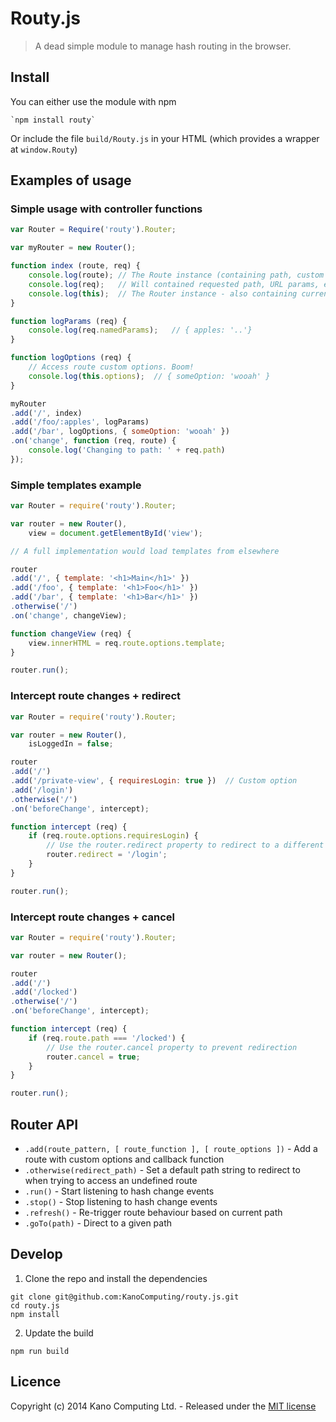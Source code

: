 # Routy.js

> A dead simple module to manage hash routing in the browser.

## Install

You can either use the module with npm

    `npm install routy`

Or include the file `build/Routy.js` in your HTML (which provides a wrapper at `window.Routy`)

## Examples of usage

### Simple usage with controller functions

```javascript
var Router = Require('routy').Router;

var myRouter = new Router();

function index (route, req) {
    console.log(route); // The Route instance (containing path, custom options, ..)
    console.log(req);   // Will contained requested path, URL params, etc.. (If availabe, in different forms)
    console.log(this);  // The Router instance - also containing current `.path` and `.route`
}

function logParams (req) {
    console.log(req.namedParams);   // { apples: '..'}
}

function logOptions (req) {
    // Access route custom options. Boom!
    console.log(this.options);  // { someOption: 'wooah' }
}

myRouter
.add('/', index)
.add('/foo/:apples', logParams)
.add('/bar', logOptions, { someOption: 'wooah' })
.on('change', function (req, route) {
    console.log('Changing to path: ' + req.path)
});
```

### Simple templates example

```javascript
var Router = require('routy').Router;

var router = new Router(),
    view = document.getElementById('view');

// A full implementation would load templates from elsewhere

router
.add('/', { template: '<h1>Main</h1>' })
.add('/foo', { template: '<h1>Foo</h1>' })
.add('/bar', { template: '<h1>Bar</h1>' })
.otherwise('/')
.on('change', changeView);

function changeView (req) {
    view.innerHTML = req.route.options.template;
}

router.run();
```

### Intercept route changes + redirect

```javascript
var Router = require('routy').Router;

var router = new Router(),
    isLoggedIn = false;

router
.add('/')
.add('/private-view', { requiresLogin: true })  // Custom option
.add('/login')
.otherwise('/')
.on('beforeChange', intercept);

function intercept (req) {
    if (req.route.options.requiresLogin) {
        // Use the router.redirect property to redirect to a different path
        router.redirect = '/login';
    }
}

router.run();

```

### Intercept route changes + cancel

```javascript
var Router = require('routy').Router;

var router = new Router();

router
.add('/')
.add('/locked')
.otherwise('/')
.on('beforeChange', intercept);

function intercept (req) {
    if (req.route.path === '/locked') {
        // Use the router.cancel property to prevent redirection
        router.cancel = true;
    }
}

router.run();

```

## Router API

* `.add(route_pattern, [ route_function ], [ route_options ])` - Add a route with custom options and callback function
* `.otherwise(redirect_path)` - Set a default path string to redirect to when trying to access an undefined route
* `.run()` - Start listening to hash change events
* `.stop()` - Stop listening to hash change events
* `.refresh()` - Re-trigger route behaviour based on current path
* `.goTo(path)` - Direct to a given path

## Develop

1. Clone the repo and install the dependencies

```
git clone git@github.com:KanoComputing/routy.js.git
cd routy.js
npm install
```

2. Update the build

```
npm run build
```

## Licence

Copyright (c) 2014 Kano Computing Ltd. - Released under the [MIT license](https://github.com/KanoComputing/routy.js/blob/master/LICENSE)